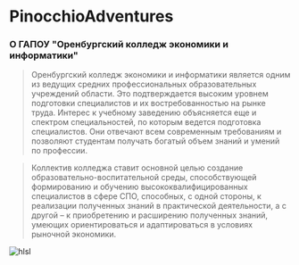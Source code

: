 # PinocchioAdventures
### О ГАПОУ "Оренбургский колледж экономики и информатики"
> Оренбургский колледж экономики и информатики является одним из ведущих средних профессиональных образовательных учреждений области. Это подтверждается высоким уровнем подготовки специалистов и их востребованностью на рынке труда. Интерес к учебному заведению объясняется еще и спектром специальностей, по которым ведется подготовка специалистов. Они отвечают всем современным требованиям и позволяют студентам получать богатый объем знаний и умений по профессии.

> Коллектив колледжа ставит основной целью создание образовательно-воспитательной среды, способствующей формированию и обучению высококвалифицированных специалистов в сфере СПО, способных, с одной стороны, к реализации полученных знаний в практической деятельности, а с другой – к приобретению и расширению полученных знаний, умеющих ориентироваться и адаптироваться в условиях рыночной экономики.

![hlsl](https://upload.wikimedia.org/wikipedia/commons/thumb/3/32/HLSL-Examples-1.PNG/1280px-HLSL-Examples-1.PNG)
